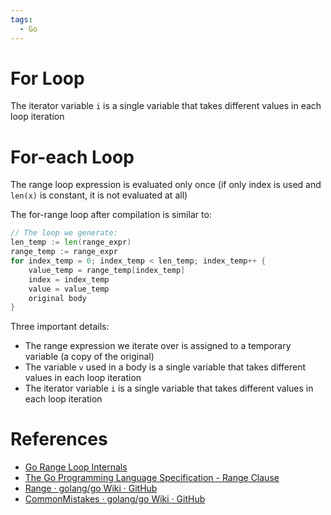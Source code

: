 ```yaml
---
tags:
  - Go
---
```


# For Loop

The iterator variable `i` is a single variable that takes different values in each loop iteration

# For-each Loop

The range loop expression is evaluated only once (if only index is used and `len(x)` is constant, it is not evaluated at all)

The for-range loop after compilation is similar to:

```Go
// The loop we generate:
len_temp := len(range_expr)
range_temp := range_expr
for index_temp = 0; index_temp < len_temp; index_temp++ {
	value_temp = range_temp[index_temp]
	index = index_temp
	value = value_temp
	original body
}
```

Three important details:

- The range expression we iterate over is assigned to a temporary variable (a copy of the original)
- The variable `v` used in a body is a single variable that takes different values in each loop iteration
- The iterator variable `i` is a single variable that takes different values in each loop iteration

# References

- [Go Range Loop Internals](https://garbagecollected.org/2017/02/22/go-range-loop-internals/)
- [The Go Programming Language Specification - Range Clause](https://go.dev/ref/spec#RangeClause)
- [Range · golang/go Wiki · GitHub](https://github.com/golang/go/wiki/Range)
- [CommonMistakes · golang/go Wiki · GitHub](https://github.com/golang/go/wiki/CommonMistakes)
